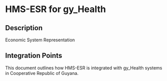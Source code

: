 # HMS-ESR for gy_Health

## Description

Economic System Representation

## Integration Points

This document outlines how HMS-ESR is integrated with gy_Health systems in Cooperative Republic of Guyana.
